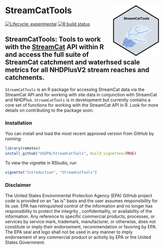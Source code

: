# StreamCatTools <img src="man/figures/logo.png" align="right" alt="" width="150" />


[![Lifecycle:
experimental](https://img.shields.io/badge/lifecycle-experimental-blue.svg)](https://www.tidyverse.org/lifecycle/#experimental)
[![R build
status](https://github.com/USEPA/StreamCatTools/workflows/R-CMD-check/badge.svg)](https://github.com/USEPA/StreamCatTools/actions)


## StreamCatTools: Tools to work with the [StreamCat](https://www.epa.gov/national-aquatic-resource-surveys/streamcat-dataset) API within R and access the full suite of StreamCat catchment and waterhsed scale metrics for all NHDPlusV2 stream reaches and catchments.


`StreamCatTools` is an R package for accessing StreamCat data via the StreamCat API and for working with site data in conjunction with StreamCat and NHDPlus. `StreamCatTools` is in development but currently contains a core set of functions for working with the StreamCat API in R. Look for more details on contributing to the package soon.

### Installation

You can install and load the most recent approved version from GitHub by running:

```r
library(remotes)
install_github("USEPA/StreamCatTools", build_vignettes=TRUE)
```

To view the vignette in RStudio, run
```r
vignette("Introduction", "StreamCatTools")
```

### Disclaimer
The United States Environmental Protection Agency (EPA) GitHub project code is provided on an "as is" basis and the user assumes responsibility for its use.  EPA has relinquished control of the information and no longer has responsibility to protect the integrity , confidentiality, or availability of the information.  Any reference to specific commercial products, processes, or services by service mark, trademark, manufacturer, or otherwise, does not constitute or imply their endorsement, recommendation or favoring by EPA.  The EPA seal and logo shall not be used in any manner to imply endorsement of any commercial product or activity by EPA or the United States Government.